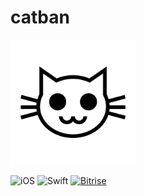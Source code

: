 # catban
<img src="Design/logo.png" height="200" alt="catban"/>

![iOS](https://img.shields.io/badge/iOS-11.0%2B-orange.svg)
![Swift](https://img.shields.io/badge/Swift-4.1-orange.svg)
[![Bitrise](https://www.bitrise.io/app/036974dc42c09110/status.svg?token=0BY73fiitQQi81oKJUVdKg)](https://www.bitrise.io/app/036974dc42c09110)

